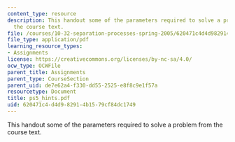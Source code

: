 ```yaml
---
content_type: resource
description: This handout some of the parameters required to solve a problem from
  the course text.
file: /courses/10-32-separation-processes-spring-2005/620471c4d4d982914b1579cf84dc1749_ps5_hints.pdf
file_type: application/pdf
learning_resource_types:
- Assignments
license: https://creativecommons.org/licenses/by-nc-sa/4.0/
ocw_type: OCWFile
parent_title: Assignments
parent_type: CourseSection
parent_uid: de7e62a4-f330-dd55-2525-e8f8c9e1f57a
resourcetype: Document
title: ps5_hints.pdf
uid: 620471c4-d4d9-8291-4b15-79cf84dc1749
---
```

This handout some of the parameters required to solve a problem from the course text.